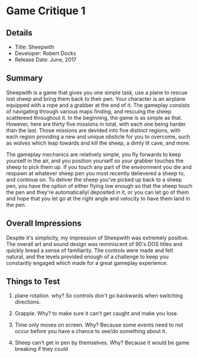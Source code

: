 # Game Critique 1 
## Details
* Title: Sheepwith
* Developer: Robert Docks 
* Release Date: June, 2017

## Summary
  Sheepwith is a game that gives you one simple task, use a plane to rescue lost sheep and bring them back to their pen. Your character is an airplane equipped with a rope and a grabber at the end of it. The gameplay consists of navigating through various maps finding, and rescuing the sheep scattereed throughout it. In the beginning, the game is as simple as that. However, here are thirty five missions in total, with each one being harder than the last. Those missions are devided into five distinct regions, with each region providing a new and unique obsticle for you to overcome, such as wolves which leap towards and kill the sheep, a dimly lit cave, and more. 

  The gameplay mechanics are relatively simple, you fly forwards to keep yourself in the air, and you position yourself so your grabber touches the sheep to pick them up. If you touch any part of the environment you die and respawn at whatever sheep pen you most recently delievered a sheep to, and continue on. To deliver the sheep you've picked up back to a sheep pen, you have the option of either flying low enough so that the sheep touch the pen and they're automaticallyl deposited in it, or you can let go of them and hope that you let go at the right angle and velocity to have them land in the pen. 
  
## Overall Impressions
Despite it's simplicity, my impression of Sheepwith was extremely positive. The overall art and sound design was reminiscent of 90's DOS titles and quickly bread a sense of familiarity. The controls were made and felt natural, and the levels provided enough of a challenge to keep you constantly engaged which made for a great gameplay experience. 



## Things to Test

1. plane rotation. why? So controls don't go backwards when switching directions.

2. Grapple. Why? to make sure it can't get caught and make you lose.

3. Time only moves on screen. Why? Because some events need to not occur before you have a chance to see/do something about it.

4. Sheep can't get in pen by themselves. Why? Because it would be game breaking if they could
